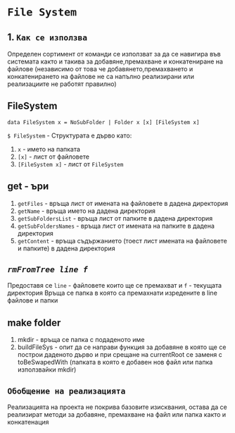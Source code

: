 # **`File System`**

## 1. **`Как се използва`**
Определен сортимент от команди се използват за да се навигира във системата както и такива за добавяне,премахване и конкатениране на файлове (независимо от това че добавянето,премахването и конкатенирането на файлове не са напълно реализирани или реализациите не работят правилно)

## **FileSystem**

    data FileSystem x = NoSubFolder | Folder x [x] [FileSystem x]

`$ FileSystem` - Структурата е дърво като:
1. `x` - името на папката 
2. `[x]` - лист от файловете
3. `[FileSystem x]` - лист от `FileSystem`
    
## **get - ъри**

1. `getFiles` - връща лист от имената на файловете в дадена директория
2. `getName` - връща името на дадена директория
3. `getSubFoldersList` - връща лист от папките в дадена директория
4. `getSubFoldersNames` - връща лист от имената на папките в дадена директория
5. `getContent` - връща съдържанието (тоест лист имената на файловете и папките) в дадена директория

## ***`rmFromTree line f`***
Предоставя се `line` - файловете които ще се премахват и `f` - текущата директория
Връща се папка в която са премахнати изредените в line файлове и папки

## **make folder**
1. mkdir - връща се папка с подаденото име
2. buildFileSys - опит да се направи функция за добавяне в която ще се построи даденото дърво и при срещане на currentRoot се заменя с toBeSwapedWith (папката в която е добавен нов файл или папка използвайки mkdir)




## **`Обобщение на реализацията`**
Реализацията на проекта не покрива базовите изисквания, остава да се реализират методи за добавяне, премахване на файл или папка както и конкатенация
